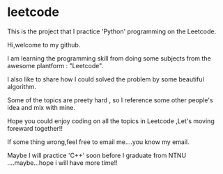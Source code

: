 # leetcode 

This is the project that I practice 'Python' programming on the Leetcode.

Hi,welcome to my github.

I am learning the programming skill from doing some subjects from the awesome plantform : "Leetcode".

I also like to share how I could solved the problem by some beautiful algorithm.

Some of the topics are preety hard , so I reference some other people's idea and mix with mine.

Hope you could enjoy coding on all the topics in Leetcode ,Let's moving foreward together!!

If some thing wrong,feel free to email me....you know my email.

Maybe I will practice 'C++' soon before I graduate from NTNU ....maybe...hope i will have more time!!
